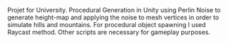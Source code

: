 Projet for University. Procedural Generation in Unity using Perlin Noise to generate height-map and applying the noise to mesh vertices in order to simulate hills and mountains.
For procedural object spawning I used Raycast method.
Other scripts are necessary for gameplay purposes.
